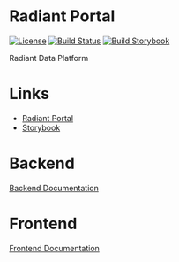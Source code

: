 # Radiant Portal

[![License](https://img.shields.io/badge/License-Apache%202.0-blue.svg)](https://opensource.org/license/apache-2-0)
[![Build Status](https://github.com/radiant-network/radiant-portal/actions/workflows/build_and_push.yml/badge.svg)](https://github.com/radiant-network/radiant-portal/actions/workflows/build_and_push.yml)
[![Build Storybook](https://github.com/radiant-network/radiant-portal/actions/workflows/storybook.yml/badge.svg)](https://github.com/radiant-network/radiant-portal/actions/workflows/storybook.yml)

Radiant Data Platform

# Links

- [Radiant Portal](https://portal.radiant.ferlab.bio/)
- [Storybook](https://radiant-network.github.io/radiant-portal)

# Backend

[Backend Documentation](./backend/README.md)

# Frontend

[Frontend Documentation](./frontend/README.md)
